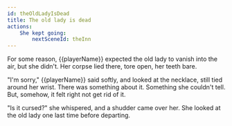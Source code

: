 ```yaml
---
id: theOldLadyIsDead
title: The old lady is dead
actions:
    She kept going:
        nextSceneId: theInn
---
```


For some reason, {{playerName}} expected the old lady to vanish into the air, but she didn't. Her corpse lied there, tore open, her teeth bare.

"I'm sorry," {{playerName}} said softly, and looked at the necklace, still tied around her wrist. There was something about it. Something she couldn't tell. But, somehow, it felt right not get rid of it.

"Is it cursed?" she whispered, and a shudder came over her. She looked at the old lady one last time before departing.
